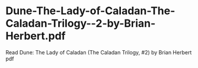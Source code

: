 # Dune-The-Lady-of-Caladan-The-Caladan-Trilogy--2-by-Brian-Herbert.pdf
Read Dune: The Lady of Caladan (The Caladan Trilogy, #2) by Brian Herbert pdf
